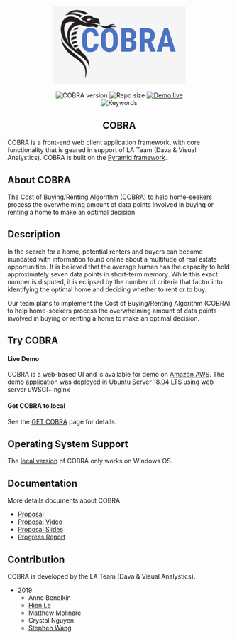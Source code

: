 <p align="center"><img width="300" src="./assets/imgs/cobralogo.png" alt="COBRA logo"></p>
<p align="center">
  <img src="https://img.shields.io/badge/cobra%20version-1.0.0-blue" alt="COBRA version">
  <img src="https://img.shields.io/badge/repo%20size-110MB-blue" alt="Repo size">
  <a href="http://ec2-54-183-131-70.us-west-1.compute.amazonaws.com/"><img src="https://img.shields.io/badge/demo-live-green" alt="Demo live"></a>
  <br>
  <img src="https://img.shields.io/badge/keywords-Python%2C%20D3%2C%20PyramidFramework-blue" alt="Keywords">
</p>
<h2 align="center">COBRA</h2>

COBRA is a front-end web client application framework, with core functionality that is geared in support of LA Team (Dava & Visual Analystics). COBRA is built on the [Pyramid framework](https://trypyramid.com/).

## About COBRA
The Cost of Buying/Renting Algorithm (COBRA) to help home-seekers process the overwhelming amount of data points involved in buying or renting a home to make an optimal decision.

## Description
In the search for a home, potential renters and buyers can become inundated with information found online about a multitude of real estate opportunities. It is believed that the average human has the capacity to hold approximately seven data points in short-term memory. While this exact number is disputed, it is eclipsed by the number of criteria that factor into identifying the optimal home and deciding whether to rent or to buy.

Our team plans to implement the Cost of Buying/Renting Algorithm (COBRA) to help home-seekers process the overwhelming amount of data points involved in buying or renting a home to make an optimal decision.

## Try COBRA
#### Live Demo
COBRA is a web-based UI and is available for demo on [Amazon AWS](http://ec2-54-183-131-70.us-west-1.compute.amazonaws.com/).
The demo application was deployed in Ubuntu Server 18.04 LTS using web server uWSGI+ nginx

#### Get COBRA to local
See the [GET COBRA](./GetCobra.md) page for details.

## Operating System Support
The [local version](http://ec2-54-183-131-70.us-west-1.compute.amazonaws.com/) of COBRA only works on Windows OS.

## Documentation
More details documents about COBRA
* [Proposal](https://github.com/hvan6/cobraproject/blob/master/assets/docs/team25proposal.pdf)
* [Proposal Video](https://youtu.be/oQHvVnzwzvQ)
* [Proposal Slides](https://github.com/hvan6/cobraproject/blob/master/assets/docs/team25slides.pdf)
* [Progress Report](https://github.com/hvan6/cobraproject/blob/master/assets/docs/team25progress.pdf)

## Contribution
COBRA is developed by the LA Team (Dava & Visual Analystics).
* 2019
  * Anne Benolkin
  * [Hien Le](https://leohien.net/)
  * Matthew Molinare
  * Crystal Nguyen
  * [Stephen Wang](http://stephenwang.me/)
